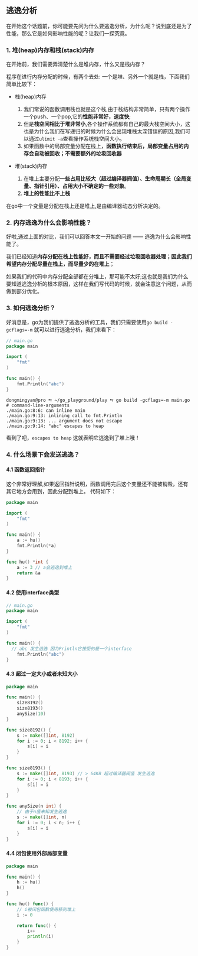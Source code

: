 ## 逃逸分析
在开始这个话题前，你可能要先问为什么要逃逸分析，为什么呢？说到底还是为了性能，那么它是如何影响性能的呢？让我们一探究竟。

### 1. 堆(heap)内存和栈(stack)内存
在开始前，我们需要弄清楚什么是堆内存，什么又是栈内存？

程序在进行内存分配的时候，有两个去处: 一个是堆、另外一个就是栈，下面我们简单比较下：
- 栈(heap)内存
  1. 我们常说的函数调用栈也就是这个栈,由于栈结构非常简单，只有两个操作一个push、一个pop,它的**性能非常好，速度快**;
  2. 但是**栈空间相比于堆非常小**,各个操作系统都有自己的最大栈空间大小，这也是为什么我们在写递归的时候为什么会出现堆栈太深错误的原因,我们可以通过`ulimit -a`查看操作系统栈空间大小。
  3. 如果函数中的局部变量分配在栈上，**函数执行结束后，局部变量占用的内存会自动被回收；不需要额外的垃圾回收器**

- 堆(stack)内存
  1. 在堆上主要分配**一些占用比较大（超过编译器阀值）、生命周期长（全局变量、指针引用）、占用大小不确定的一些对象**。
  2. **堆上的性能比不上栈**

在go中一个变量是分配在栈上还是堆上,是由编译器动态分析决定的。

### 2. 内存逃逸为什么会影响性能？
好啦,通过上面的对比，我们可以回答本文一开始的问题 —— 逃逸为什么会影响性能了。

我们已经知道**内存分配在栈上性能好，而且不需要经过垃圾回收器处理；因此我们希望内存分配尽量在栈上，而尽量少的在堆上**；

如果我们的代码中内存分配全部都在分堆上，那可能不太好;这也就是我们为什么要知道逃逸分析的根本原因，这样在我们写代码的时候，就会注意这个问题，从而做到部分优化。

### 3. 如何逃逸分析？
好消息是，go为我们提供了逃逸分析的工具，我们只需要使用`go build -gcflags=-m` 就可以进行逃逸分析，我们来看下：

```go
// main.go 
package main

import (
	"fmt"
)

func main() {
	fmt.Println("abc")
}
```
  
```shell
dongmingyan@pro ⮀ ~/go_playground/play ⮀ go build -gcflags=-m main.go
# command-line-arguments
./main.go:8:6: can inline main
./main.go:9:13: inlining call to fmt.Println
./main.go:9:13: ... argument does not escape
./main.go:9:14: "abc" escapes to heap
```
看到了吧，`escapes to heap` 这就表明它逃逸到了堆上哦！

### 4. 什么场景下会发送逃逸？
#### 4.1 函数返回指针
这个非常好理解,如果返回指针说明，函数调用完后这个变量还不能被销毁，还有其它地方会用到，因此分配到堆上。
代码如下：
```go
package main

import (
	"fmt"
)

func main() {
	a := hu()
	fmt.Println(*a)
}

func hu() *int {
	a := 3 // a会逃逸到堆上
	return &a
}
```

#### 4.2 使用interface类型
```go
// main.go 
package main

import (
	"fmt"
)

func main() {
  // abc 发生逃逸 因为Println它接受的是一个interface
	fmt.Println("abc")
}
```

#### 4.3 超过一定大小或者未知大小
```go
package main

func main() {
	size8192()
	size8193()
	anySize(10)
}

func size8192() {
	s := make([]int, 8192)
	for i := 0; i < 8192; i++ {
		s[i] = i
	}
}

func size8193() {
	s := make([]int, 8193) // > 64KB 超过编译器阀值 发生逃逸
	for i := 0; i < 8193; i++ {
		s[i] = i
	}
}

func anySize(n int) {
	// 由于n值未知发生逃逸
	s := make([]int, n) 
	for i := 0; i < n; i++ {
		s[i] = i
	}
}
```

#### 4.4 闭包使用外部局部变量
```go
package main

func main() {
	h := hu()
	h()
}

func hu() func() {
	// i被闭包函数使用移到堆上
	i := 0

	return func() {
		i++
		println(i)
	}
}
```


